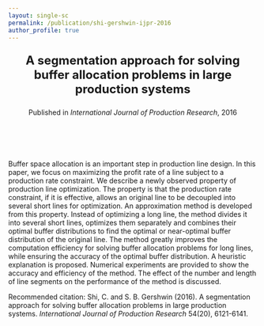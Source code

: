 ```yaml
---
layout: single-sc
permalink: /publication/shi-gershwin-ijpr-2016
author_profile: true
---
```


<header>
<p style="font-size: 24px;"><b>A segmentation approach for solving buffer allocation problems in large production systems</b></p>
<p>Published in <i>International Journal of Production Research</i>, 2016</p>
</header>

<br>

Buffer space allocation is an important step in production line design. In this paper, we focus on maximizing the profit rate of a line subject to a production rate constraint. We describe a newly observed property of production line optimization. The property is that the production rate constraint, if it is effective, allows an original line to be decoupled into several short lines for optimization. An approximation method is developed from this property. Instead of optimizing a long line, the method divides it into several short lines, optimizes them separately and combines their optimal buffer distributions to find the optimal or near-optimal buffer distribution of the original line. The method greatly improves the computation efficiency for solving buffer allocation problems for long lines, while ensuring the accuracy of the optimal buffer distribution. A heuristic explanation is proposed. Numerical experiments are provided to show the accuracy and efficiency of the method. The effect of the number and length of line segments on the performance of the method is discussed.

<p style="font-size: 14px;">Recommended citation: Shi, C. and S. B. Gershwin (2016). A segmentation approach for solving buffer allocation problems in large production systems. <i>International Journal of Production Research</i> 54(20), 6121-6141.</p>
